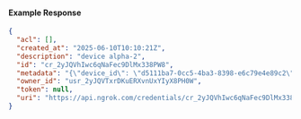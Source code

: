 <!-- Code generated for API Clients. DO NOT EDIT. -->

#### Example Response

```json
{
  "acl": [],
  "created_at": "2025-06-10T10:10:21Z",
  "description": "device alpha-2",
  "id": "cr_2yJQVhIwc6qNaFec9DlMx338PW8",
  "metadata": "{\"device_id\": \"d5111ba7-0cc5-4ba3-8398-e6c79e4e89c2\"}",
  "owner_id": "usr_2yJQVTxrDKuERXvnUxYIyX8PH0W",
  "token": null,
  "uri": "https://api.ngrok.com/credentials/cr_2yJQVhIwc6qNaFec9DlMx338PW8"
}
```
